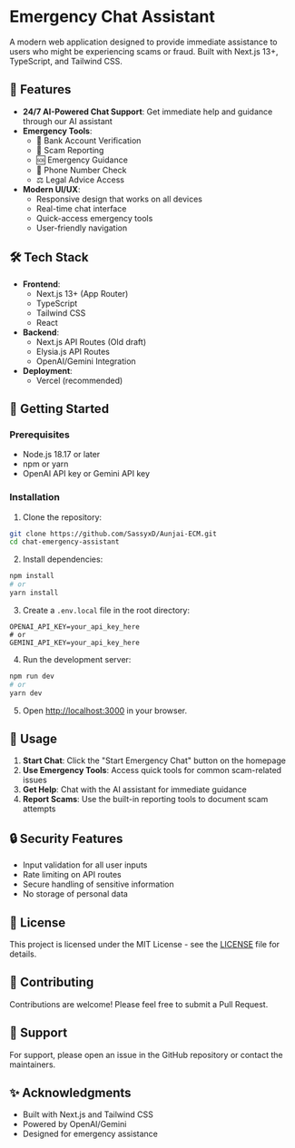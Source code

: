 # Emergency Chat Assistant

A modern web application designed to provide immediate assistance to users who might be experiencing scams or fraud. Built with Next.js 13+, TypeScript, and Tailwind CSS.

## 🚀 Features

- **24/7 AI-Powered Chat Support**: Get immediate help and guidance through our AI assistant
- **Emergency Tools**:
  - 🏦 Bank Account Verification
  - 🚨 Scam Reporting
  - 🆘 Emergency Guidance
  - 📱 Phone Number Check
  - ⚖️ Legal Advice Access
- **Modern UI/UX**: 
  - Responsive design that works on all devices
  - Real-time chat interface
  - Quick-access emergency tools
  - User-friendly navigation

## 🛠️ Tech Stack

- **Frontend**: 
  - Next.js 13+ (App Router)
  - TypeScript
  - Tailwind CSS
  - React
- **Backend**:
  - Next.js API Routes (Old draft)
  - Elysia.js API Routes
  - OpenAI/Gemini Integration
- **Deployment**:
  - Vercel (recommended)

## 🚀 Getting Started

### Prerequisites

- Node.js 18.17 or later
- npm or yarn
- OpenAI API key or Gemini API key

### Installation

1. Clone the repository:
```bash
git clone https://github.com/SassyxD/Aunjai-ECM.git
cd chat-emergency-assistant
```

2. Install dependencies:
```bash
npm install
# or
yarn install
```

3. Create a `.env.local` file in the root directory:
```env
OPENAI_API_KEY=your_api_key_here
# or
GEMINI_API_KEY=your_api_key_here
```

4. Run the development server:
```bash
npm run dev
# or
yarn dev
```

5. Open [http://localhost:3000](http://localhost:3000) in your browser.

## 📱 Usage

1. **Start Chat**: Click the "Start Emergency Chat" button on the homepage
2. **Use Emergency Tools**: Access quick tools for common scam-related issues
3. **Get Help**: Chat with the AI assistant for immediate guidance
4. **Report Scams**: Use the built-in reporting tools to document scam attempts

## 🔒 Security Features

- Input validation for all user inputs
- Rate limiting on API routes
- Secure handling of sensitive information
- No storage of personal data

## 📄 License

This project is licensed under the MIT License - see the [LICENSE](LICENSE) file for details.

## 🤝 Contributing

Contributions are welcome! Please feel free to submit a Pull Request.

## 🌟 Support

For support, please open an issue in the GitHub repository or contact the maintainers.

## ✨ Acknowledgments

- Built with Next.js and Tailwind CSS
- Powered by OpenAI/Gemini
- Designed for emergency assistance
